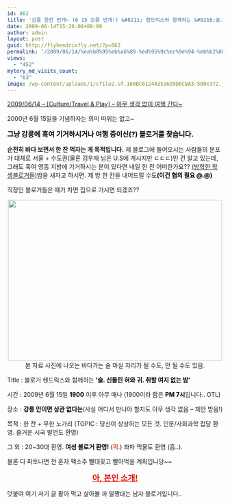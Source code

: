 ```yaml
---
id: 862
title: '강릉 한잔 번개~ (6 15 강릉 번개!) &#8211; 헨드릭스와 함께하는 &#8216;술. 신들린 혀와 귀. 취할 여지 없는 밤&#8217;'
date: 2009-06-14T15:26:08+00:00
author: admin
layout: post
guid: http://flyhendrixfly.net/?p=862
permalink: '/2009/06/14/%ea%b0%95%eb%a6%89-%ed%95%9c%ec%9e%94-%eb%b2%88%ea%b0%9c-6-15-%ea%b0%95%eb%a6%89-%eb%b2%88%ea%b0%9c-%ed%97%a8%eb%93%9c%eb%a6%ad%ec%8a%a4%ec%99%80-%ed%95%a8%ea%bb%98%ed%95%98%eb%8a%94-%ec%88%a0/'
views:
  - "452"
mytory_md_visits_count:
  - "63"
image: /wp-content/uploads/1/cfile2.uf.160BC6124A3516D9D6CBA3-500x372.jpg
---
```

<a href="http://flyinghendrix.tistory.com/322" target="_blank">2009/06/14 &#8211; [Culture/Travel & Play] &#8211; 아무 생각 없이 여행 간다~</a>

2000년 6월 15일을 기념하자는 의미 따위는 없고~

<span style="font-weight: bold; color: rgb(0, 0, 0);"><span style="font-size: 12pt;">그냥 강릉에 혹여 기거하시거나 여행 중이신(?) 블로거를 찾습니다.</span></span><br style="font-weight: bold;" />
  
<span style="font-weight: bold;">순전히 바다 보면서 한 잔 먹자는 게 목적입니다.</span> 제 블로그에 들어오시는 사람들의 분포가 대체로 서울 + 수도권(물론 김우재 님은 U.S에 계시지만 ㄷㄷㄷ)인 건 알고 있는데, 그래도 혹여 영동 지방에 기거하시는 분이 있다면 내일 한 잔 어떠한가요?? <span style="text-decoration: underline;">(방학한 학생블로거들)</span>밤을 새자고 하시면. 제 방 한 칸을 내어드릴 수도<span style="font-weight: bold; color: rgb(0, 0, 0);">(이건 협의 필요 @.@)</span>
  
직장인 블로거들은 때가 차면 집으로 가시면 되겠죠?? 

<div style="text-align: center;">
  <img src="http://submania.dothome.co.kr/wp-content/uploads/1/cfile2.uf.160BC6124A3516D9D6CBA3.jpg" class="aligncenter" width="500" height="375" alt="" filename="thumb.jpg" filemime="image/jpeg" />본 자료 사진에 나오는 바다가는 술 마실 자리가 될 수도, 안 될 수도 있음.
</div>

Title : 블로거 헨드릭스와 함께하는 <span style="font-weight: bold; color: rgb(0, 0, 0);">&#8216;술. 신들린 혀와 귀. 취할 여지 없는 밤&#8217;</span>
  
시간 : 2009년 6월 15일 <span style="font-weight: bold; color: rgb(0, 0, 0);">1900</span> 이후 아무 때나 (1900이라 함은 <span style="color: rgb(0, 0, 0); font-weight: bold;">PM 7시</span>입니다.. OTL)
  
장소 : <span style="font-weight: bold; color: rgb(0, 0, 0);">강릉 안이면 상관 없다는</span>(사실 어디서 만나야 할지도 아무 생각 없음 &#8211; 제안 받음!)
  
목적 : 한 잔 + 무한 노가리 (TOPIC : 당신이 상상하는 모든 것. 인문/사회과학 잡담 환영. 즐거운 시국 발언도 환영) 

그 외 : 20~30대 환영. <span style="text-decoration: line-through;"></span><span style="font-weight: bold; color: rgb(0, 0, 0);">여성 블로거 환영!</span> (<span style="color: rgb(227, 22, 0);">퍽.</span>) 좌파 먹물도 환영 (흠..).

물론 다 파토나면 전 혼자 팩소주 빨대꽂고 빨아먹을 계획입니당~~

<div style="text-align: center;">
  <a style="color: rgb(227, 22, 0); font-weight: bold;" title="[http://flyinghendrix.tistory.com/notice/216]로 이동합니다." target="_blank" href="http://flyinghendrix.tistory.com/notice/216"><span style="font-size: 14pt;">아, 본인 소개!</span></a>
</div>

덧붙여 여기 저기 글 팔아 먹고 살아볼 까 알짱대는 남자 블로거입니다..